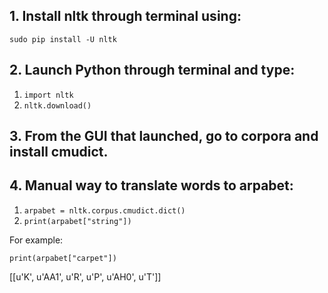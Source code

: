 
## 1. Install nltk through terminal using:
`sudo pip install -U nltk`

## 2. Launch Python through terminal and type:
1. `import nltk` 
2. `nltk.download()` 

## 3. From the GUI that launched, go to corpora and install cmudict. 

## 4. Manual way to translate words to arpabet:
1. `arpabet = nltk.corpus.cmudict.dict()`
2. `print(arpabet["string"])`

For example:

`print(arpabet["carpet"])`

[[u'K', u'AA1', u'R', u'P', u'AH0', u'T']]
